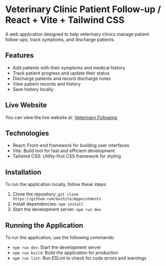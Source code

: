 # Veterinary Clinic Patient Follow-up / React + Vite + Tailwind CSS

A web application designed to help veterinary clinics manage patient follow-ups, track symptoms, and discharge patients.

## Features

* Add patients with their symptoms and medical history
* Track patient progress and update their status
* Discharge patients and record discharge notes
* View patient records and history
* Save history locally

## Live Website

You can view the live website at: [Veterinary Following](https://vet-following.netlify.app/)


## Technologies

* React: Front-end framework for building user interfaces
* Vite: Build tool for fast and efficient development
* Tailwind CSS: Utility-first CSS framework for styling

## Installation

To run the application locally, follow these steps:

1. Clone the repository: `git clone https://github.com/Guchito/Appointments`
2. Install dependencies: `npm install`
3. Start the development server: `npm run dev`

## Running the Application

To run the application, use the following commands:

* `npm run dev`: Start the development server
* `npm run build`: Build the application for production
* `npm run lint`: Run ESLint to check for code errors and warnings

